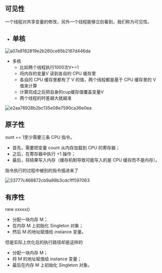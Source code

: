 ## 可见性

一个线程对共享变量的修改，另外一个线程能够立刻看到，我们称为可见性。



- 单核
  - 

![a07e8182819e2b260ce85b2167d446da](https://static001.geekbang.org/resource/image/a0/da/a07e8182819e2b260ce85b2167d446da.png)

- 多核
  - 比如两个线程执行1000次V+=1
  - 将内存的变量V 读到各自的 CPU 缓存里
  - 各自的 CPU 缓存里都有了 V 的值，两个线程都是基于 CPU 缓存里的 V 值来计算
  - 计算完成之后把自身的cup缓存值覆盖变量V
  - 两个线程的时差越大就越准

![e2aa76928b2bc135e08e7590ca36e0ea](https://static001.geekbang.org/resource/image/e2/ea/e2aa76928b2bc135e08e7590ca36e0ea.png)

## 原子性

ount += 1至少需要三条 CPU 指令。

- 首先，需要把变量 count 从内存加载到 CPU 的寄存器；
- 之后，在寄存器中执行 +1 操作；
- 最后，将结果写入内存（缓存机制导致可能写入的是 CPU 缓存而不是内存）。



指令执行的过程中被别的指令插进来了

![33777c468872cb9a99b3cdc1ff597063](https://static001.geekbang.org/resource/image/33/63/33777c468872cb9a99b3cdc1ff597063.png)

## 有序性

 new xxxxx()

- 分配一块内存 M；
- 在内存 M 上初始化 Singleton 对象；
- 然后 M 的地址赋值给 instance 变量。

但是实际上优化后的执行路径却是这样的

- 分配一块内存 M；
- 将 M 的地址赋值给 instance 变量；
- 最后在内存 M 上初始化 Singleton 对象。

